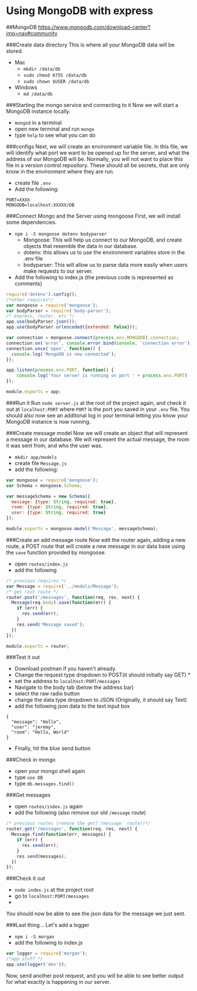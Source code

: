 # Using MongoDB with express

##MongoDB
https://www.mongodb.com/download-center?jmp=nav#community


###Create data directory
This is where all your MongoDB data will be stored.

* Mac
  * `mkdir /data/db`
  * `sudo chmod 0755 /data/db`
  * `sudo chown $USER /data/db`
* Windows
  * `md /data/db`

###Starting the mongo service and connecting to it
Now we will start a MongoDB instance locally.

* `mongod` in a terminal
* open new terminal and run `mongo`
* type `help` to see what you can do

###configs
Next, we will create an environment variable file. In this file, we will identify what port we want to be opened up for the server, and what the address of our MongoDB will be. Normally, you will not want to place this file in a version control repository. These should all be secrets, that are only know in the environment where they are run.

* create file `.env`
* Add the following:

```
PORT=XXXX
MONGODB=localhost:XXXXX/DB
```

###Connect Mongo and the Server using mongoose
First, we will install some dependencies. 
* `npm i -S mongoose dotenv bodyparser`
  * Mongoose: This will help us connect to our MongoDB, and create objects that resemble the data in our database.
  * dotenv: this allows us to use the environment variables store in the .env file
  * bodyparser: This will allow us to parse data more easily when users make requests to our server.
* Add the following to index.js (the previous code is represented as comments)

```javascript
require('dotenv').config();
/*other requires*/
var mongoose = require('mongoose');
var bodyParser = require('body-parser');
/* express, router, etc */
app.use(bodyParser.json());
app.use(bodyParser.urlencoded({extended: false}));

var connection = mongoose.connect(process.env.MONGODB).connection;
connection.on('error', console.error.bind(console, 'connection error'));
connection.once('open', function() {
  console.log('MongoDB is now connected');
});

app.listen(process.env.PORT, function() {
    console.log('Your server is running on port ' + process.env.PORT)
});

module.exports = app;
```

###Run it
Run `node server.js` at the root of the project again, and check it out at `localhost:PORT` where `PORT` is the port you saved in your `.env` file.
You should also now see an additonal log in your terminal letting you know your MongoDB instance is now running.

###Create message model
Now we will create an object that will represent a message in our database.
We will represent the actual message, the room it was sent from, and who the user was.

* `mkdir app/models`
* create file `Message.js`
* add the following: 

```javascript
var mongoose = require('mongoose');
var Schema = mongoose.Schema;

var messageSchema = new Schema({
  message: {type: String, required: true},
  room: {type: String, required: true},
  user: {type: String, required: true}
});

module.exports = mongoose.model('Message', messageSchema);
```


###Create an add message route
Now edit the router again, adding a new route, a POST route that will create a new message in our data base using the `save` function provided by mongoose. 

* open `routes/index.js`
* add the following

```javascript
/* previous requires */
var Message = require('../models/Message');
/* get root route */
router.post('/messages', function(req, res, next) {
  Message(req.body).save(function(err) {
    if (err) {
      res.send(err);
    }
    res.send('Message saved');
  })
});

module.exports = router;
```
###Test it out
* Download postman if you haven't already. 
* Change the request type dropdown to POST(it should initially say GET) * 
* set the address to `localhost:PORT/messages`
* Navigate to the body tab (below the address bar) 
* select the raw radio button
* change the data type dropdown to JSON (Originally, it should say Text)
* add the following json data to the text input box
```
{
  "message": "Hello",
  "user": "jeremy",
  "room": "Hello, World"
}
```
* Finally, hit the blue send button

###Check in mongo
* open your mongo shell again
* type `use DB` 
* type `db.messages.find()`

###Get messages
* open `routes/index.js` again
* add the following (also remove our old `/message` route)

```javascript
/* previous routes (remove the get('/message' route))*/
router.get('/messages', function(req, res, next) {
  Message.find(function(err, messages) {
    if (err) {
      res.send(err);
    }
    res.send(messages);
  })
});
```

###Check it out
* `node index.js` at the project root
* go to `localhost:PORT/messages`
* 
 You should now be able to see the json data for the message we just sent. 
 
###Last thing... Let's add a logger
* `npm i -S morgan`
* add the following to index.js

```javascript
var logger = require('morgan');
/*app stuff */
app.use(logger('dev'));
```

Now, send another post request, and you will be able to see better output for what exactly is happening in our server.
